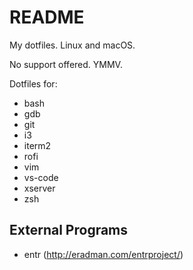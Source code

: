 # README

My dotfiles. Linux and macOS. 

No support offered. YMMV.

Dotfiles for:

* bash
* gdb
* git
* i3
* iterm2
* rofi
* vim
* vs-code
* xserver
* zsh

## External Programs

* entr (http://eradman.com/entrproject/)
